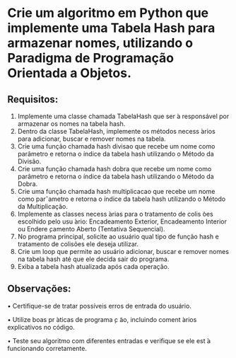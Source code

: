 # Crie um algoritmo em Python que implemente uma Tabela Hash para armazenar nomes, utilizando o Paradigma de Programação Orientada a Objetos.

## Requisitos:

1. Implemente uma classe chamada TabelaHash que ser ́a responsável por armazenar os nomes na tabela hash.
2. Dentro da classe TabelaHash, implemente os métodos necess ́arios para adicionar, buscar e remover nomes na tabela.
3. Crie uma função chamada hash divisao que recebe um nome como parâmetro e retorna o  ́ındice da tabela hash utilizando o Método da Divisão.
4. Crie uma função chamada hash dobra que recebe um nome como parâmetro e retorna o  ́ındice da tabela hash utilizando o Método da Dobra.
5. Crie uma função chamada hash multiplicacao que recebe um nome como parˆametro e retorna o  ́ındice da tabela hash utilizando o Método da Multiplicação.
6. Implemente as classes necess ́arias para o tratamento de colis ̃oes escolhido pelo usu ́ario: Encadeamento Exterior, Encadeamento Interior ou Endere ̧camento Aberto (Tentativa Sequencial).
7. No programa principal, solicite ao usuário qual tipo de função hash e tratamento de colisões ele deseja utilizar.
8. Crie um loop que permite ao usuário adicionar, buscar e remover nomes na tabela hash até que ele decida sair do programa.
9. Exiba a tabela hash atualizada após cada operação.

## Observações:

• Certifique-se de tratar possíveis erros de entrada do usuário.

• Utilize boas pr ́aticas de programa ̧c ̃ao, incluindo coment ́arios explicativos no código.

• Teste seu algoritmo com diferentes entradas e verifique se ele est ́a funcionando corretamente.